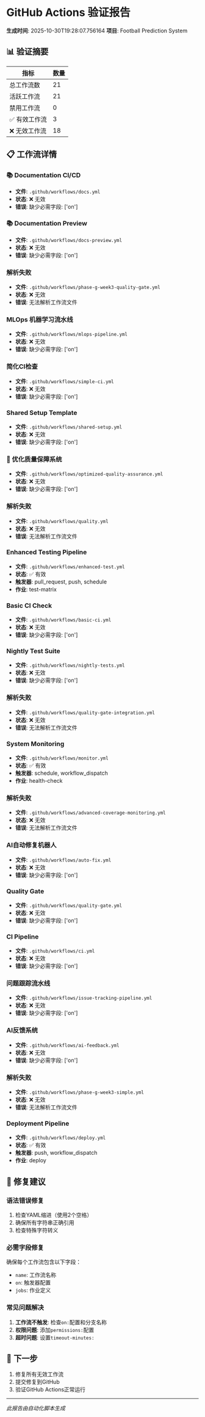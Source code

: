 # GitHub Actions 验证报告

**生成时间**: 2025-10-30T19:28:07.756164
**项目**: Football Prediction System

## 📊 验证摘要

| 指标 | 数量 |
|------|------|
| 总工作流数 | 21 |
| 活跃工作流 | 21 |
| 禁用工作流 | 0 |
| ✅ 有效工作流 | 3 |
| ❌ 无效工作流 | 18 |

## 📋 工作流详情

### 📚 Documentation CI/CD

- **文件**: `.github/workflows/docs.yml`
- **状态**: ❌ 无效
- **错误**: 缺少必需字段: ['on']

### 📚 Documentation Preview

- **文件**: `.github/workflows/docs-preview.yml`
- **状态**: ❌ 无效
- **错误**: 缺少必需字段: ['on']

### 解析失败

- **文件**: `.github/workflows/phase-g-week3-quality-gate.yml`
- **状态**: ❌ 无效
- **错误**: 无法解析工作流文件

### MLOps 机器学习流水线

- **文件**: `.github/workflows/mlops-pipeline.yml`
- **状态**: ❌ 无效
- **错误**: 缺少必需字段: ['on']

### 简化CI检查

- **文件**: `.github/workflows/simple-ci.yml`
- **状态**: ❌ 无效
- **错误**: 缺少必需字段: ['on']

### Shared Setup Template

- **文件**: `.github/workflows/shared-setup.yml`
- **状态**: ❌ 无效
- **错误**: 缺少必需字段: ['on']

### 🚀 优化质量保障系统

- **文件**: `.github/workflows/optimized-quality-assurance.yml`
- **状态**: ❌ 无效
- **错误**: 缺少必需字段: ['on']

### 解析失败

- **文件**: `.github/workflows/quality.yml`
- **状态**: ❌ 无效
- **错误**: 无法解析工作流文件

### Enhanced Testing Pipeline

- **文件**: `.github/workflows/enhanced-test.yml`
- **状态**: ✅ 有效
- **触发器**: pull_request, push, schedule
- **作业**: test-matrix

### Basic CI Check

- **文件**: `.github/workflows/basic-ci.yml`
- **状态**: ❌ 无效
- **错误**: 缺少必需字段: ['on']

### Nightly Test Suite

- **文件**: `.github/workflows/nightly-tests.yml`
- **状态**: ❌ 无效
- **错误**: 缺少必需字段: ['on']

### 解析失败

- **文件**: `.github/workflows/quality-gate-integration.yml`
- **状态**: ❌ 无效
- **错误**: 无法解析工作流文件

### System Monitoring

- **文件**: `.github/workflows/monitor.yml`
- **状态**: ✅ 有效
- **触发器**: schedule, workflow_dispatch
- **作业**: health-check

### 解析失败

- **文件**: `.github/workflows/advanced-coverage-monitoring.yml`
- **状态**: ❌ 无效
- **错误**: 无法解析工作流文件

### AI自动修复机器人

- **文件**: `.github/workflows/auto-fix.yml`
- **状态**: ❌ 无效
- **错误**: 缺少必需字段: ['on']

### Quality Gate

- **文件**: `.github/workflows/quality-gate.yml`
- **状态**: ❌ 无效
- **错误**: 缺少必需字段: ['on']

### CI Pipeline

- **文件**: `.github/workflows/ci.yml`
- **状态**: ❌ 无效
- **错误**: 缺少必需字段: ['on']

### 问题跟踪流水线

- **文件**: `.github/workflows/issue-tracking-pipeline.yml`
- **状态**: ❌ 无效
- **错误**: 缺少必需字段: ['on']

### AI反馈系统

- **文件**: `.github/workflows/ai-feedback.yml`
- **状态**: ❌ 无效
- **错误**: 缺少必需字段: ['on']

### 解析失败

- **文件**: `.github/workflows/phase-g-week3-simple.yml`
- **状态**: ❌ 无效
- **错误**: 无法解析工作流文件

### Deployment Pipeline

- **文件**: `.github/workflows/deploy.yml`
- **状态**: ✅ 有效
- **触发器**: push, workflow_dispatch
- **作业**: deploy

## 🔧 修复建议

### 语法错误修复
1. 检查YAML缩进（使用2个空格）
2. 确保所有字符串正确引用
3. 检查特殊字符转义

### 必需字段修复
确保每个工作流包含以下字段：
- `name`: 工作流名称
- `on`: 触发器配置
- `jobs`: 作业定义

### 常见问题解决
1. **工作流不触发**: 检查`on:`配置和分支名称
2. **权限问题**: 添加`permissions:`配置
3. **超时问题**: 设置`timeout-minutes:`

## 🚀 下一步

1. 修复所有无效工作流
2. 提交修复到GitHub
3. 验证GitHub Actions正常运行

---
*此报告由自动化脚本生成*
